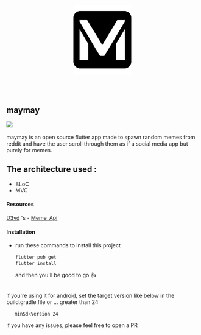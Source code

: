 <p align="center">
<img src="/assets/icon/logo.png" height="10%" width="30%">
</p>

<br>
<br>

<p align="center">
<h2>maymay</h2>
<img src="https://upload.wikimedia.org/wikipedia/commons/1/17/Google-flutter-logo.png" width="40%">
</p>

<p>maymay is an open source flutter app made to spawn random memes from reddit and have the user scroll through them as if a social media app but purely for memes.
</p>

</p>
<h2> The architecture used : </h2>
<ul>
<li>
 BLoC
</li>

<li>
MVC
</li>
</ul>
<H4>Resources</H4>

<a href="https://github.com/D3vd">D3vd</a> 's - <a href="https://github.com/D3vd/Meme_Api">Meme_Api</a>

#### Installation

- run these commands to install this project

  ```
  flutter pub get
  flutter install
  ```

  and then you'll be good to go 👍

<br>
if you're using it for android, set the target version like below in the build.gradle file or ...   greater than 24

```
   minSdkVersion 24
```

if you have any issues, please feel free to open a PR
